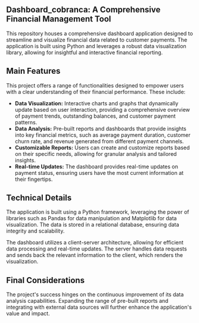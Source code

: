 ## Dashboard_cobranca: A Comprehensive Financial Management Tool

This repository houses a comprehensive dashboard application designed to streamline and visualize financial data related to customer payments. The application is built using Python and leverages a robust data visualization library, allowing for insightful and interactive financial reporting.

## Main Features

This project offers a range of functionalities designed to empower users with a clear understanding of their financial performance. These include:

- **Data Visualization:** Interactive charts and graphs that dynamically update based on user interaction, providing a comprehensive overview of payment trends, outstanding balances, and customer payment patterns.
- **Data Analysis:**  Pre-built reports and dashboards that provide insights into key financial metrics, such as average payment duration, customer churn rate, and revenue generated from different payment channels.
- **Customizable Reports:** Users can create and customize reports based on their specific needs, allowing for granular analysis and tailored insights.
- **Real-time Updates:**  The dashboard provides real-time updates on payment status, ensuring users have the most current information at their fingertips.

## Technical Details

The application is built using a Python framework, leveraging the power of libraries such as Pandas for data manipulation and Matplotlib for data visualization. The data is stored in a relational database, ensuring data integrity and scalability.

The dashboard utilizes a client-server architecture, allowing for efficient data processing and real-time updates. The server handles data requests and sends back the relevant information to the client, which renders the visualization.

## Final Considerations

The project's success hinges on the continuous improvement of its data analysis capabilities. Expanding the range of pre-built reports and integrating with external data sources will further enhance the application's value and impact.

